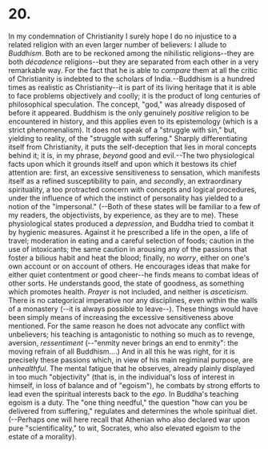 # 20.

In my condemnation of Christianity I surely hope I do no injustice to a
related religion with an even larger number of believers: I allude to
_Buddhism_. Both are to be reckoned among the nihilistic religions--they
are both _décadence_ religions--but they are separated from each other
in a very remarkable way. For the fact that he is able to _compare_ them
at all the critic of Christianity is indebted to the scholars of
India.--Buddhism is a hundred times as realistic as Christianity--it is
part of its living heritage that it is able to face problems objectively
and coolly; it is the product of long centuries of philosophical
speculation. The concept, "god," was already disposed of before it
appeared. Buddhism is the only genuinely _positive_ religion to be
encountered in history, and this applies even to its epistemology (which
is a strict phenomenalism). It does not speak of a "struggle with sin,"
but, yielding to reality, of the "struggle with suffering." Sharply
differentiating itself from Christianity, it puts the self-deception
that lies in moral concepts behind it; it is, in my phrase, _beyond_
good and evil.--The two physiological facts upon which it grounds itself
and upon which it bestows its chief attention are: first, an excessive
sensitiveness to sensation, which manifests itself as a refined
susceptibility to pain, and _secondly_, an extraordinary spirituality, a
too protracted concern with concepts and logical procedures, under the
influence of which the instinct of personality has yielded to a notion
of the "impersonal." (--Both of these states will be familiar to a few
of my readers, the objectivists, by experience, as they are to me).
These physiological states produced a _depression_, and Buddha tried to
combat it by hygienic measures. Against it he prescribed a life in the
open, a life of travel; moderation in eating and a careful selection of
foods; caution in the use of intoxicants; the same caution in arousing
any of the passions that foster a bilious habit and heat the blood;
finally, no _worry_, either on one's own account or on account of
others. He encourages ideas that make for either quiet contentment or
good cheer--he finds means to combat ideas of other sorts. He
understands good, the state of goodness, as something which promotes
health. _Prayer_ is not included, and neither is _asceticism_. There is
no categorical imperative nor any disciplines, even within the walls of
a monastery (--it is always possible to leave--). These things would
have been simply means of increasing the excessive sensitiveness above
mentioned. For the same reason he does not advocate any conflict with
unbelievers; his teaching is antagonistic to nothing so much as to
revenge, aversion, _ressentiment_ (--"enmity never brings an end to
enmity": the moving refrain of all Buddhism....) And in all this he was
right, for it is precisely these passions which, in view of his main
regiminal purpose, are _unhealthful_. The mental fatigue that he
observes, already plainly displayed in too much "objectivity" (that is,
in the individual's loss of interest in himself, in loss of balance and
of "egoism"), he combats by strong efforts to lead even the spiritual
interests back to the _ego_. In Buddha's teaching egoism is a duty. The
"one thing needful," the question "how can you be delivered from
suffering," regulates and determines the whole spiritual diet.
(--Perhaps one will here recall that Athenian who also declared war upon
pure "scientificality," to wit, Socrates, who also elevated egoism to
the estate of a morality).


